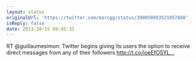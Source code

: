 ```yaml
---
layout: status
originalUrl: 'https://twitter.com/marcgg/status/390050803521957888'
isReply: false
date: 2013-10-15 09:45:33
---
```


RT @guillaumesimon: Twitter begins giving its users the option to receive direct messages from any of their followers http://t.co/ioeEfO5YL…

